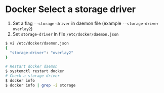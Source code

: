 # Docker Select a storage driver 
1. Set a flag `--storage-driver` in daemon file (example `--storage-driver overlay2`)
2. Set `storage-driver` in file `/etc/docker/daemon.json`
```bash
$ vi /etc/docker/daemon.json
{
  "storage-driver": "overlay2"
}
```

```bash
# Restart docker daemon
$ systemctl restart docker
# Check a storage driver
$ docker info
$ docker info | grep -i storage
```
